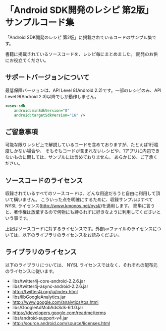 # 「Android SDK開発のレシピ 第2版」サンプルコード集

「Android SDK開発のレシピ 第2版」に掲載されているコードのサンプル集です。

書籍に掲載されているソースコードを、レシピ毎にまとめました。
開発のお供にお役立てください。

## サポートバージョンについて

最低保障バージョンは、API Level 8(Android 2.2)です。一部のレシピのみ、API Level 9(Android 2.3)以降でしか動作しません。

```xml
<uses-sdk
    android:minSdkVersion="8"
    android:targetSdkVersion="16" />
```

## ご留意事項

可能な限りレシピ上で解説しているコードを含めておりますが、たとえば1行程度しかない場合や、
そもそもコードが含まれないレシピや、1アプリに内包できないものに関しては、サンプルには含めておりません。
あらかじめ、ご了承ください。


## ソースコードのライセンス

収録されているすべてのソースコードは、どんな用途だろうと自由に利用して頂いて構いません。
こういった点を明確にするために、収録サンプルはすべて NYSL ライセンス(<http://www.kmonos.net/nysl/>)を適用します。
簡単に言うと、著作権は放棄するので何物にも縛られずに好きなように利用してくださいという事です。

上記はソースコードに対するライセンスです。外部jarファイルのライセンスについては、以下のライブラリのライセンスをお読みください。


## ライブラリのライセンス

以下のライブラリについては、 NYSL ライセンスではなく、それぞれの配布元のライセンスに従います。

* libs/twitter4j-core-android-2.2.6.jar
* libs/twitter4j-async-android-2.2.6.jar
 * <http://twitter4j.org/ja/index.html>
* libs/libGoogleAnalytics.jar
 * <http://www.google.com/analytics/tos.html>
* libs/GoogleAdMobAdsSdk-6.1.0.jar
 * <https://developers.google.com/readme/terms>
* libs/android-support-v4.jar
 * <http://source.android.com/source/licenses.html>
